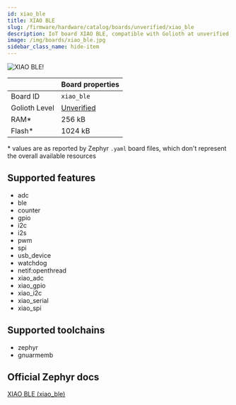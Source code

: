 ```yaml
---
id: xiao_ble
title: XIAO BLE
slug: /firmware/hardware/catalog/boards/unverified/xiao_ble
description: IoT board XIAO BLE, compatible with Golioth at unverified level.
image: /img/boards/xiao_ble.jpg
sidebar_class_name: hide-item
---
```


[//]: # (This is an auto-generated file, do not edit! Changes to it will be lost upon re-generation)

![XIAO BLE!](/img/boards/xiao_ble.jpg "XIAO BLE")

|                | Board properties     |
| -------------  | -------------------- |
| Board ID       | `xiao_ble` |
| Golioth Level  | [Unverified](/firmware/hardware#unverified-boards) |
| RAM*           | 256 kB |
| Flash*         | 1024 kB |

\* values are as reported by Zephyr `.yaml` board files, which don't represent the overall available resources



## Supported features

* adc
* ble
* counter
* gpio
* i2c
* i2s
* pwm
* spi
* usb_device
* watchdog
* netif:openthread
* xiao_adc
* xiao_gpio
* xiao_i2c
* xiao_serial
* xiao_spi

## Supported toolchains

* zephyr
* gnuarmemb

## Official Zephyr docs

[XIAO BLE (xiao_ble)](https://docs.zephyrproject.org/latest/boards/seeed/xiao_ble/doc/index.html)
